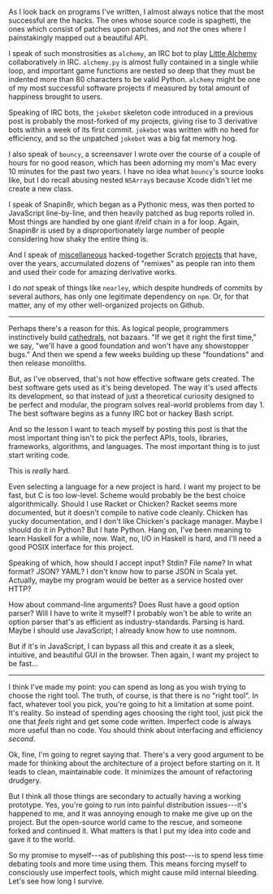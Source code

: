 As I look back on programs I've written, I almost always notice that the most
successful are the hacks. The ones whose source code is spaghetti, the ones
which consist of patches upon patches, and *not* the ones where I painstakingly
mapped out a beautiful API.

I speak of such monstrosities as `alchemy`, an IRC bot to play [Little
Alchemy](https://littlealchemy.com) collaboratively in IRC. `alchemy.py` is
almost fully contained in a single while loop, and important game functions are
nested so deep that they must be indented more than 80 characters to be valid
Python. `alchemy` might be one of my most successful software projects if
measured by total amount of happiness brought to users.

Speaking of IRC bots, the `jokebot` skeleton code introduced in a previous post
is probably the most-forked of my projects, giving rise to 3 derivative bots
within a week of its first commit. `jokebot` was written with no heed for
efficiency, and so the unpatched `jokebot` was a big fat memory hog.

I also speak of `bouncy`, a screensaver I wrote over the course of a couple of
hours for no good reason, which has been adorning my mom's Mac every 10 minutes
for the past two years. I have no idea what `bouncy`'s source looks like, but
I do recall abusing nested `NSArray`s because Xcode didn't let me create a new
class.

I speak of Snapin8r, which began as a Pythonic mess, was then ported to
JavaScript line-by-line, and then heavily patched as bug reports rolled in.
Most things are handled by one giant if/elif chain in a for loop.  Again,
Snapin8r is used by a disproportionately large number of people considering how
shaky the entire thing is.

And I speak of [miscellaneous](http://scratch.mit.edu/projects/10490996/)
hacked-together Scratch [projects](http://scratch.mit.edu/projects/1322628/)
that have, over the years, accumulated dozens of "remixes" as people ran into
them and used their code for amazing derivative works.

I do *not* speak of things like `nearley`, which despite hundreds of commits by
several authors, has only one legitimate dependency on `npm`. Or, for that
matter, any of my other well-organized projects on Github. 

---

Perhaps there's a reason for this. As logical people, programmers instinctively
build
[cathedrals](http://www.catb.org/~esr/writings/cathedral-bazaar/cathedral-bazaar/cathedral-bazaar.ps),
not bazaars. "If we get it right the first time," we say, "we'll have a good
foundation and won't have any showstopper bugs." And then we spend a few weeks
building up these "foundations" and then release monoliths.

But, as I've observed, that's not how effective software gets created. The
best software gets used as it's being developed. The way it's used affects its
development, so that instead of just a theoretical curiosity designed to be
perfect and modular, the program solves real-world problems from day 1. The
best software begins as a funny IRC bot or hackey Bash script.

And so the lesson I want to teach myself by posting this post is that the most
important thing isn't to pick the perfect APIs, tools, libraries, frameworks,
algorithms, and languages. The most important thing is to just start writing
code.

This is *really* hard.

Even selecting a language for a new project is hard. I want my project to be
fast, but C is too low-level. Scheme would probably be the best choice
algorithmically. Should I use Racket or Chicken? Racket seems more documented,
but it doesn't compile to native code cleanly. Chicken has yucky documentation,
and I don't like Chicken's package manager. Maybe I should do it in Python? But
I hate Python.  Hang on, I've been meaning to learn Haskell for a while, now.
Wait, no, I/O in Haskell is hard, and I'll need a good POSIX interface for this
project.

Speaking of which, how should I accept input? Stdin? File name? In what format?
JSON? YAML? I don't know how to parse JSON in Scala yet. Actually, maybe my
program would be better as a service hosted over HTTP?

How about command-line arguments? Does Rust have a good option parser? Will I
have to write it myself? I probably won't be able to write an option parser
that's as efficient as industry-standards. Parsing is hard. Maybe I should use
JavaScript; I already know how to use nomnom.

But if it's in JavaScript, I can bypass all this and create it as a sleek,
intuitive, and beautiful GUI in the browser. Then again, I want my project to
be fast...

---

I think I've made my point: you can spend as long as you wish trying to choose
the right tool. The truth, of course, is that there is no "right tool". In
fact, whatever tool you pick, you're going to hit a limitation at some point.
It's reality. So instead of spending ages choosing the right tool, just pick
the one that *feels* right and get some code written. Imperfect code is always
more useful than no code. You should think about interfacing and efficiency
*second*.

Ok, fine, I'm going to regret saying that. There's a very good argument to be
made for thinking about the architecture of a project before starting on it. It
leads to clean, maintainable code. It minimizes the amount of refactoring
drudgery.

But I think all those things are secondary to actually having a working
prototype. Yes, you're going to run into painful distribution issues---it's
happened to me, and it was annoying enough to make me give up on the project.
But the open-source world came to the rescue, and someone forked and continued
it. What matters is that I put my idea into code and gave it to the world.

So my promise to myself---as of publishing this post---is to spend less time
debating tools and more time using them. This means forcing myself to
consciously use imperfect tools, which might cause mild internal bleeding.
Let's see how long I survive.
